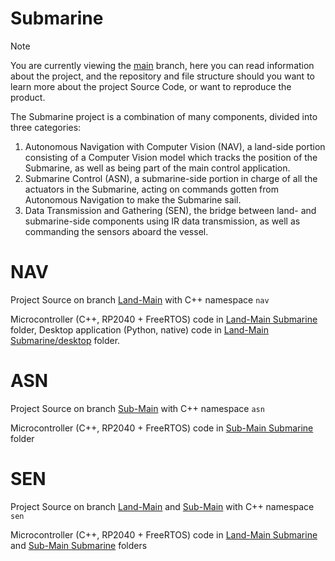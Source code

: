 # Submarine
>[!NOTE]
> You are currently viewing the [main](https://github.com/MUsubs/Submarine/tree/main) branch, here you can read information about the project, and the repository and file structure should you want to learn more about the project Source Code, or want to reproduce the product.

The Submarine project is a combination of many components, divided into three categories:
1. Autonomous Navigation with Computer Vision (NAV), a land-side portion consisting of a Computer Vision model which tracks the position of the Submarine, as well as being part of the main control application.
2. Submarine Control (ASN), a submarine-side portion in charge of all the actuators in the Submarine, acting on commands gotten from Autonomous Navigation to make the Submarine sail.
3. Data Transmission and Gathering (SEN), the bridge between land- and submarine-side components using IR data transmission, as well as commanding the sensors aboard the vessel.

# NAV
Project Source on branch [Land-Main](https://github.com/MUsubs/Submarine/tree/Land-Main) with C++ namespace `nav`

Microcontroller (C++, RP2040 + FreeRTOS) code in [Land-Main Submarine](https://github.com/MUsubs/Submarine/tree/Land-Main) folder, Desktop application (Python, native) code in [Land-Main Submarine/desktop](https://github.com/MUsubs/Submarine/tree/Land-Main/desktop) folder.

# ASN
Project Source on branch [Sub-Main](https://github.com/MUsubs/Submarine/tree/Sub-Main) with C++ namespace `asn`

Microcontroller (C++, RP2040 + FreeRTOS) code in [Sub-Main Submarine](https://github.com/MUsubs/Submarine/tree/Sub-Main) folder

# SEN
Project Source on branch [Land-Main](https://github.com/MUsubs/Submarine/tree/Land-Main) and [Sub-Main](https://github.com/MUsubs/Submarine/tree/Sub-Main) with C++ namespace `sen`

Microcontroller (C++, RP2040 + FreeRTOS) code in [Land-Main Submarine](https://github.com/MUsubs/Submarine/tree/Land-Main) and [Sub-Main Submarine](https://github.com/MUsubs/Submarine/tree/Sub-Main) folders
